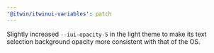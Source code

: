 ```yaml
---
'@itwin/itwinui-variables': patch
---
```


Slightly increased `--iui-opacity-5` in the light theme to make its text selection background opacity more consistent with that of the OS.
